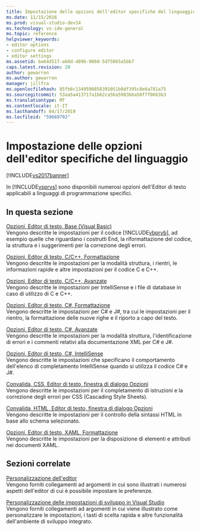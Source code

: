 ```yaml
---
title: Impostazione delle opzioni dell'editor specifiche del linguaggio | Microsoft Docs
ms.date: 11/15/2016
ms.prod: visual-studio-dev14
ms.technology: vs-ide-general
ms.topic: reference
helpviewer_keywords:
- editor options
- configure editor
- editor settings
ms.assetid: ba64d517-a60d-409b-9860-5d75065a5bb7
caps.latest.revision: 20
author: gewarren
ms.author: gewarren
manager: jillfra
ms.openlocfilehash: 85fb8c1349590858391051b8df395c8e6a781a75
ms.sourcegitcommit: 53aa5a413717a1b62ca56a5983b6a50f7f0663b3
ms.translationtype: MT
ms.contentlocale: it-IT
ms.lasthandoff: 04/17/2019
ms.locfileid: "59669792"
---
```

# <a name="setting-language-specific-editor-options"></a>Impostazione delle opzioni dell'editor specifiche del linguaggio
[!INCLUDE[vs2017banner](../../includes/vs2017banner.md)]

In [!INCLUDE[vsprvs](../../includes/vsprvs-md.md)] sono disponibili numerosi opzioni dell'Editor di testo applicabili a linguaggi di programmazione specifici.  
  
## <a name="in-this-section"></a>In questa sezione  
 [Opzioni, Editor di testo, Base (Visual Basic)](../../ide/reference/options-text-editor-basic-visual-basic.md)  
 Vengono descritte le impostazioni per il codice [!INCLUDE[vbprvb](../../includes/vbprvb-md.md)], ad esempio quelle che riguardano i costrutti End, la riformattazione del codice, la struttura e i suggerimenti per la correzione degli errori.  
  
 [Opzioni, Editor di testo, C/C++, Formattazione](../../ide/reference/options-text-editor-c-cpp-formatting.md)  
 Vengono descritte le impostazioni per la modalità struttura, i rientri, le informazioni rapide e altre impostazioni per il codice C e C++.  
  
 [Opzioni, Editor di testo, C/C++, Avanzate](../../ide/reference/options-text-editor-c-cpp-advanced.md)  
 Vengono descritte le impostazioni per IntelliSense e i file di database in caso di utilizzo di C e C++.  
  
 [Opzioni, Editor di testo, C#, Formattazione](../../ide/reference/options-text-editor-csharp-formatting.md)  
 Vengono descritte le impostazioni per C# e J#, tra cui le impostazioni per il rientro, la formattazione delle nuove righe e il riporto a capo del testo.  
  
 [Opzioni, Editor di testo, C#, Avanzate](../../ide/reference/options-text-editor-csharp-advanced.md)  
 Vengono descritte le impostazioni per la modalità struttura, l'identificazione di errori e i commenti relativi alla documentazione XML per C# e J#.  
  
 [Opzioni, Editor di testo, C#, IntelliSense](../../ide/reference/options-text-editor-csharp-intellisense.md)  
 Vengono descritte le impostazioni che specificano il comportamento dell'elenco di completamento IntelliSense quando si utilizza il codice C# e J#.  
  
 [Convalida, CSS, Editor di testo, finestra di dialogo Opzioni](http://msdn.microsoft.com/library/5afe0808-16bb-420f-b620-7ca1a4d9f2cc)  
 Vengono descritte le impostazioni per il completamento di istruzioni e la correzione degli errori per CSS (Cascading Style Sheets).  
  
 [Convalida, HTML, Editor di testo, finestra di dialogo Opzioni](http://msdn.microsoft.com/library/9c24ecfe-263e-4bf1-88de-d01be3992863)  
 Vengono descritte le impostazioni per il controllo della sintassi HTML in base allo schema selezionato.  
  
 [Opzioni, Editor di testo, XAML, Formattazione](../../ide/reference/options-text-editor-xaml-formatting.md)  
 Vengono descritte le impostazioni per la disposizione di elementi e attributi nei documenti XAML.  
  
## <a name="related-sections"></a>Sezioni correlate  
 [Personalizzazione dell'editor](../../ide/customizing-the-editor.md)  
 Vengono forniti collegamenti ad argomenti in cui sono illustrati i numerosi aspetti dell'editor di cui è possibile impostare le preferenze.  
  
 [Personalizzazione delle impostazioni di sviluppo in Visual Studio](http://msdn.microsoft.com/22c4debb-4e31-47a8-8f19-16f328d7dcd3)  
 Vengono forniti collegamenti ad argomenti in cui viene illustrato come personalizzare le impostazioni, i tasti di scelta rapida e altre funzionalità dell'ambiente di sviluppo integrato.
